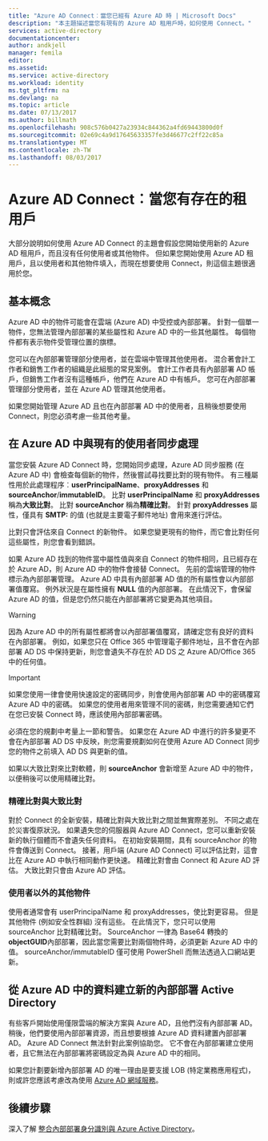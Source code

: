 ```yaml
---
title: "Azure AD Connect︰當您已經有 Azure AD 時 | Microsoft Docs"
description: "本主題描述當您有現有的 Azure AD 租用戶時，如何使用 Connect。"
services: active-directory
documentationcenter: 
author: andkjell
manager: femila
editor: 
ms.assetid: 
ms.service: active-directory
ms.workload: identity
ms.tgt_pltfrm: na
ms.devlang: na
ms.topic: article
ms.date: 07/13/2017
ms.author: billmath
ms.openlocfilehash: 908c576b0427a23934c844362a4fd69443800d0f
ms.sourcegitcommit: 02e69c4a9d17645633357fe3d46677c2ff22c85a
ms.translationtype: MT
ms.contentlocale: zh-TW
ms.lasthandoff: 08/03/2017
---
```

# <a name="azure-ad-connect-when-you-have-an-existent-tenant"></a>Azure AD Connect︰當您有存在的租用戶
大部分說明如何使用 Azure AD Connect 的主題會假設您開始使用新的 Azure AD 租用戶，而且沒有任何使用者或其他物件。 但如果您開始使用 Azure AD 租用戶，且以使用者和其他物件填入，而現在想要使用 Connect，則這個主題很適用於您。

## <a name="the-basics"></a>基本概念
Azure AD 中的物件可能會在雲端 (Azure AD) 中受控或內部部署。 針對一個單一物件，您無法管理內部部署的某些屬性和 Azure AD 中的一些其他屬性。 每個物件都有表示物件受管理位置的旗標。

您可以在內部部署管理部分使用者，並在雲端中管理其他使用者。 混合著會計工作者和銷售工作者的組織是此組態的常見案例。 會計工作者具有內部部署 AD 帳戶，但銷售工作者沒有這種帳戶，他們在 Azure AD 中有帳戶。 您可在內部部署管理部分使用者，並在 Azure AD 管理其他使用者。

如果您開始管理 Azure AD 且也在內部部署 AD 中的使用者，且稍後想要使用 Connect，則您必須考慮一些其他考量。

## <a name="sync-with-existing-users-in-azure-ad"></a>在 Azure AD 中與現有的使用者同步處理
當您安裝 Azure AD Connect 時，您開始同步處理，Azure AD 同步服務 (在 Azure AD 中) 會檢查每個新的物件，然後嘗試尋找要比對的現有物件。 有三種屬性用於此處理程序︰**userPrincipalName**、**proxyAddresses** 和 **sourceAnchor**/**immutableID**。 比對 **userPrincipalName** 和 **proxyAddresses** 稱為**大致比對**。 比對 **sourceAnchor** 稱為**精確比對**。 針對 **proxyAddresses** 屬性，僅具有 **SMTP:** 的值 (也就是主要電子郵件地址) 會用來進行評估。

比對只會評估來自 Connect 的新物件。 如果您變更現有的物件，而它會比對任何這些屬性，則您會看到錯誤。

如果 Azure AD 找到的物件當中屬性值與來自 Connect 的物件相同，且已經存在於 Azure AD，則 Azure AD 中的物件會接替 Connect。 先前的雲端管理的物件標示為內部部署管理。 Azure AD 中具有內部部署 AD 值的所有屬性會以內部部署值覆寫。 例外狀況是在屬性擁有 **NULL** 值的內部部署。 在此情況下，會保留 Azure AD 的值，但是您仍然只能在內部部署將它變更為其他項目。

> [!WARNING]
> 因為 Azure AD 中的所有屬性都將會以內部部署值覆寫，請確定您有良好的資料在內部部署。 例如，如果您只在 Office 365 中管理電子郵件地址，且不會在內部部署 AD DS 中保持更新，則您會遺失不存在於 AD DS 之 Azure AD/Office 365 中的任何值。

> [!IMPORTANT]
> 如果您使用一律會使用快速設定的密碼同步，則會使用內部部署 AD 中的密碼覆寫 Azure AD 中的密碼。 如果您的使用者用來管理不同的密碼，則您需要通知它們在您已安裝 Connect 時，應該使用內部部署密碼。

必須在您的規劃中考量上一節和警告。 如果您在 Azure AD 中進行的許多變更不會在內部部署 AD DS 中反映，則您需要規劃如何在使用 Azure AD Connect 同步您的物件之前填入 AD DS 與更新的值。

如果以大致比對來比對軟體，則 **sourceAnchor** 會新增至 Azure AD 中的物件，以便稍後可以使用精確比對。

### <a name="hard-match-vs-soft-match"></a>精確比對與大致比對
對於 Connect 的全新安裝，精確比對與大致比對之間並無實際差別。 不同之處在於災害復原狀況。 如果遺失您的伺服器與 Azure AD Connect，您可以重新安裝新的執行個體而不會遺失任何資料。 在初始安裝期間，具有 sourceAnchor 的物件會傳送到 Connect。 接著，用戶端 (Azure AD Connect) 可以評估比對，這會比在 Azure AD 中執行相同動作更快速。 精確比對會由 Connect 和 Azure AD 評估。 大致比對只會由 Azure AD 評估。

### <a name="other-objects-than-users"></a>使用者以外的其他物件
使用者通常會有 userPrincipalName 和 proxyAddresses，使比對更容易。 但是其他物件 (例如安全性群組) 沒有這些。 在此情況下，您只可以使用 sourceAnchor 比對精確比對。 SourceAnchor 一律為 Base64 轉換的 **objectGUID**內部部署，因此當您需要比對兩個物件時，必須更新 Azure AD 中的值。 sourceAnchor/immutableID 僅可使用 PowerShell 而無法透過入口網站更新。

## <a name="create-a-new-on-premises-active-directory-from-data-in-azure-ad"></a>從 Azure AD 中的資料建立新的內部部署 Active Directory
有些客戶開始使用僅限雲端的解決方案與 Azure AD，且他們沒有內部部署 AD。 稍後，他們要使用內部部署資源，而且想要根據 Azure AD 資料建置內部部署 AD。 Azure AD Connect 無法針對此案例協助您。 它不會在內部部署建立使用者，且它無法在內部部署將密碼設定為與 Azure AD 中的相同。

如果您計劃要新增內部部署 AD 的唯一理由是要支援 LOB (特定業務應用程式)，則或許您應該考慮改為使用 [Azure AD 網域服務](../../active-directory-domain-services/index.md)。

## <a name="next-steps"></a>後續步驟
深入了解 [整合內部部署身分識別與 Azure Active Directory](active-directory-aadconnect.md)。
